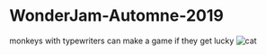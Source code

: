 # WonderJam-Automne-2019
monkeys with typewriters can make a game if they get lucky
![cat](https://p1.hiclipart.com/preview/758/574/486/cats-1853-orange-and-black-cat.jpg)
